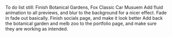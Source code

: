 To do list still:
Finish Botanical Gardens, Fox Classic Car Musuem
Add fluid animation to all previews, and blur to the background for a nicer effect. Fade in fade out basically.
Finish socials page, and make it look better
Add back the botanical garden and melb zoo to the portfolio page, and make sure they are working as intended.